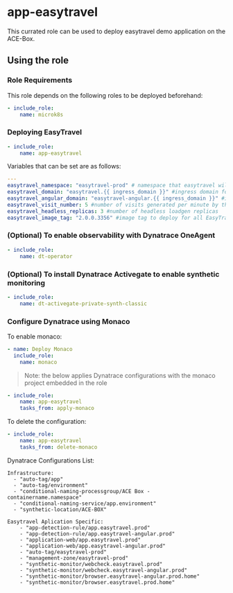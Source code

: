 # app-easytravel

This currated role can be used to deploy easytravel demo application on the ACE-Box.

## Using the role

### Role Requirements
This role depends on the following roles to be deployed beforehand:
```yaml
- include_role:
    name: microk8s
```

### Deploying EasyTravel

```yaml
- include_role:
    name: app-easytravel
```

Variables that can be set are as follows:

```yaml
---
easytravel_namespace: "easytravel-prod" # namespace that easytravel will be deployed in
easytravel_domain: "easytravel.{{ ingress_domain }}" #ingress domain for regular easytravel
easytravel_angular_domain: "easytravel-angular.{{ ingress_domain }}" #ingress domain for easytravel angular
easytravel_visit_number: 5 #number of visits generated per minute by the headless loadgen per replica
easytravel_headless_replicas: 3 #number of headless loadgen replicas
easytravel_image_tag: "2.0.0.3356" #image tag to deploy for all EasyTravel images
```

### (Optional) To enable observability with Dynatrace OneAgent

```yaml
- include_role:
    name: dt-operator
```

### (Optional) To install Dynatrace Activegate to enable synthetic monitoring

```yaml
- include_role:
    name: dt-activegate-private-synth-classic
```

### Configure Dynatrace using Monaco

To enable monaco:

```yaml
- name: Deploy Monaco
  include_role:
    name: monaco
```

> Note: the below applies Dynatrace configurations with the monaco project embedded in the role

```yaml
- include_role:
    name: app-easytravel
    tasks_from: apply-monaco
```

To delete the configuration:

```yaml
- include_role:
    name: app-easytravel
    tasks_from: delete-monaco
```

Dynatrace Configurations List:

    Infrastructure:
      - "auto-tag/app"
      - "auto-tag/environment"
      - "conditional-naming-processgroup/ACE Box - containername.namespace"
      - "conditional-naming-service/app.environment"
      - "synthetic-location/ACE-BOX"
    
    Easytravel Aplication Specific:
        - "app-detection-rule/app.easytravel.prod"
        - "app-detection-rule/app.easytravel-angular.prod"
        - "application-web/app.easytravel.prod"
        - "application-web/app.easytravel-angular.prod"
        - "auto-tag/easytravel-prod"
        - "management-zone/easytravel-prod"
        - "synthetic-monitor/webcheck.easytravel.prod"
        - "synthetic-monitor/webcheck.easytravel-angular.prod"
        - "synthetic-monitor/browser.easytravel-angular.prod.home"
        - "synthetic-monitor/browser.easytravel.prod.home"